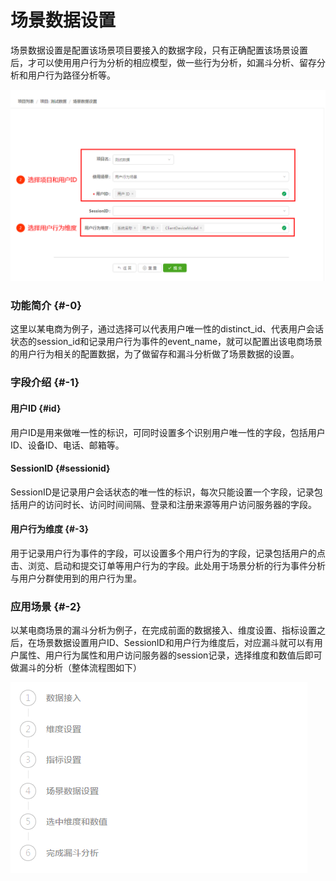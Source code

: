 # 场景数据设置

场景数据设置是配置该场景项目要接入的数据字段，只有正确配置该场景设置 后，才可以使用用户行为分析的相应模型，做一些行为分析，如漏斗分析、留存分析和用户行为路径分析等。

![](/assets/cysj/1.png)

### 功能简介 {#-0}

这里以某电商为例子，通过选择可以代表用户唯一性的distinct\_id、代表用户会话状态的session\_id和记录用户行为事件的event\_name，就可以配置出该电商场景的用户行为相关的配置数据，为了做留存和漏斗分析做了场景数据的设置。

### 字段介绍 {#-1}

#### 用户ID {#id}

用户ID是用来做唯一性的标识，可同时设置多个识别用户唯一性的字段，包括用户ID、设备ID、电话、邮箱等。

#### SessionID {#sessionid}

SessionID是记录用户会话状态的唯一性的标识，每次只能设置一个字段，记录包括用户的访问时长、访问时间间隔、登录和注册来源等用户访问服务器的字段。

#### 用户行为维度 {#-3}

用于记录用户行为事件的字段，可以设置多个用户行为的字段，记录包括用户的点击、浏览、启动和提交订单等用户行为的字段。此处用于场景分析的行为事件分析与用户分群使用到的用户行为里。

### 应用场景 {#-2}

以某电商场景的漏斗分析为例子，在完成前面的数据接入、维度设置、指标设置之后，在场景数据设置用户ID、SessionID和用户行为维度后，对应漏斗就可以有用户属性、用户行为属性和用户访问服务器的session记录，选择维度和数值后即可做漏斗的分析（整体流程图如下）

![](/assets/cysj/2.png)

